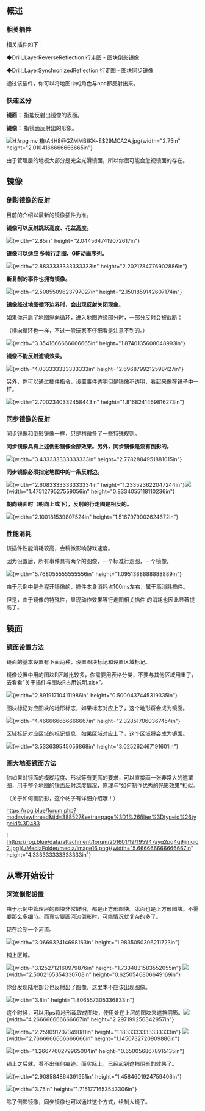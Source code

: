 ## 概述

### 相关插件

相关插件如下：

◆Drill_LayerReverseReflection 行走图 - 图块倒影镜像

◆Drill_LayerSynchronizedReflection 行走图 - 图块同步镜像

通过该插件，你可以将地图中的角色与npc都反射出来。

### 快速区分

**镜面：** 指能反射出镜像的表面。

**镜像：** 指镜面反射出的形象。

![H:\\rpg mv
箱\\A4H8\@GZMMB)KK\~E\$29MCA2A.jpg](./MediaFolder/media/image1.jpeg){width="2.75in"
height="2.0104166666666665in"}

由于管理层的地板大部分是完全光滑镜面，所以你很可能会忽视镜面的存在。

## 镜像

### 倒影镜像的反射

目前的介绍以最新的镜像插件为准。

**镜像可以反射跳跃高度、花盆高度。**

![](./MediaFolder/media/image2.png){width="2.85in"
height="2.0445647419072617in"}

**镜像可以适应 多帧行走图、GIF动画序列。**

![](./MediaFolder/media/image3.png){width="2.8833333333333333in"
height="2.2021784776902886in"}

**新复制的事件也拥有镜像。**

![](./MediaFolder/media/image4.png){width="2.5085509623797027in"
height="2.1501859142607174in"}

**镜像经过地图循环边界时，会出现反射关闭现象**。

如果你开启了地图纵向循环，进入地图边缘部分时，一部分反射会被截断：

（横向循环也一样，不过一般玩家不仔细看是注意不到的。）

![](./MediaFolder/media/image5.png){width="3.3541666666666665in"
height="1.8740135608048993in"}

**镜像不能反射滤镜效果。**

![](./MediaFolder/media/image6.png){width="4.033333333333333in"
height="2.6968799212598427in"}

另外，你可以通过插件指令，设置事件透明但是镜像不透明，看起来像在镜子中一样。

![](./MediaFolder/media/image7.png){width="2.7002340332458443in"
height="1.8168241469816273in"}

### 同步镜像的反射

同步镜像和倒影镜像一样，只是稍微多了一些特殊规则。

**同步镜像具有上述倒影镜像全部效果。另外，同步镜像是没有倒影的。**

![](./MediaFolder/media/image8.png){width="3.433333333333333in"
height="2.7782884951881015in"}

**同步镜像必须指定地图中的一条反射边。**

![](./MediaFolder/media/image9.png){width="2.6083333333333334in"
height="1.233523622047244in"}![](./MediaFolder/media/image10.png){width="1.4751279527559056in"
height="0.8334055118110236in"}

**朝向镜面时（朝向上或下），反射的行走图是相反的。**

![](./MediaFolder/media/image11.png){width="2.100181539807524in"
height="1.5167979002624672in"}

### 性能消耗

该插件性能消耗较高，会稍微影响游戏速度。

因为设置后，所有事件具有两个的图像，一个标准行走图，一个镜像。

![](./MediaFolder/media/image12.png){width="5.768055555555556in"
height="1.0951388888888889in"}

由于示例中是全程开镜像的，插件本身消耗占100ms左右，属于高消耗插件。

但是，由于镜像的特殊性，显现动作效果等行走图相关插件
的消耗也因此显著提高了。

## 镜面

### 镜面设置方法

镜面的基本设置有下面两种，设置图块标记和设置区域标记。

镜像设置中用的图块R区域比较多，你需要用表格分类，不要与其他区域用重了，去看看"关于插件与图块R占用说明.xlsx"。

![](./MediaFolder/media/image13.png){width="2.891917104111986in"
height="0.5000437445319335in"}

图块标记对应图块的地形标志，如果标志对应上了，这个地形将会成为镜面。

![](./MediaFolder/media/image14.png){width="4.466666666666667in"
height="2.328517060367454in"}

区域标记对应区域的标记信息，如果区域对应上了，这个区域将会成为镜面。

![](./MediaFolder/media/image15.png){width="3.533639545056868in"
height="3.025262467191601in"}

### 画大地图镜面方法

你如果对镜面的模糊程度、形状等有更高的要求，可以直接画一张非常大的遮罩图，用于整个地图的镜面反射深度情况，原理与"如何制作优秀的光影效果"相似。

（关于如何画阴影，这个帖子有详细介绍哦！）

<https://rpg.blue/forum.php?mod=viewthread&tid=388527&extra=page%3D1%26filter%3Dtypeid%26typeid%3D483>

![https://rpg.blue/data/attachment/forum/201601/19/195947ayq2pq4q9ijmqic2.jpg](./MediaFolder/media/image16.png){width="5.666666666666667in"
height="4.333333333333333in"}

## 从零开始设计

### 河流倒影设置

由于示例中管理层的图块非常鲜明，都是正方形图块。冰面也是正方形图块。不需要那么多细节。而真实要画河流倒影时，可能情况就复杂的多了。

现在绘制一个河流。

![](./MediaFolder/media/image17.png){width="3.066932414698163in"
height="1.9835050306211723in"}

铺上区域。

![](./MediaFolder/media/image18.png){width="3.1252712160979876in"
height="1.7334831583552055in"}
![](./MediaFolder/media/image19.png){width="2.5002165354330708in"
height="0.6250546806649169in"}

你会发现陆地部分也反射出了图像，这里本不应该出现图像。

![](./MediaFolder/media/image20.png){width="3.8in"
height="1.806557305336833in"}

这个时候，可以用ps将地形截取成图块，使用处在上层的图块来遮挡阴影。![](./MediaFolder/media/image21.png){width="4.266666666666667in"
height="2.297199256342957in"}

![](./MediaFolder/media/image22.png){width="2.259091207349081in"
height="1.1833333333333333in"}
![](./MediaFolder/media/image23.png){width="2.7666666666666666in"
height="1.1450732720909886in"}

![](./MediaFolder/media/image24.png){width="1.2667760279965004in"
height="0.6500568678915135in"}

铺上之后就，看不出任何痕迹。而实际上，已经起到遮挡阴影的效果了。

![](./MediaFolder/media/image25.png){width="2.908584864391951in"
height="1.4584601924759406in"}

![](./MediaFolder/media/image26.png){width="3.75in"
height="1.7151771653543306in"}

除了倒影镜像，同步镜像也可以通过这个方式，绘制大镜子。
